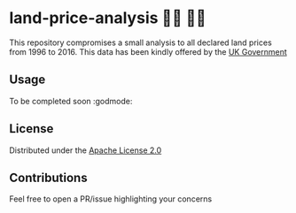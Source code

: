 # land-price-analysis :guardsman: :guardsman:

This repository compromises a small analysis to all declared land prices from 1996 to 2016. This data has
been kindly offered by the [UK Government](https://data.gov.uk/faq#q1)

## Usage

To be completed soon :godmode:

## License

Distributed under the [Apache License 2.0](http://www.apache.org/licenses/LICENSE-2.0)

## Contributions

Feel free to open a PR/issue highlighting your concerns

